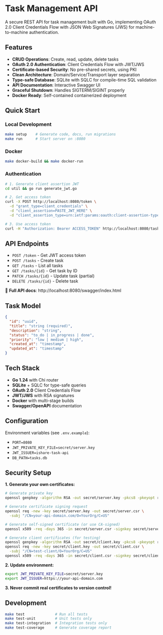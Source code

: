 # Task Management API

A secure REST API for task management built with Go, implementing OAuth 2.0 Client Credentials Flow with JSON Web Signatures (JWS) for machine-to-machine authentication.

## Features

- **CRUD Operations**: Create, read, update, delete tasks
- **OAuth 2.0 Authentication**: Client Credentials Flow with JWT/JWS
- **Certificate-based Security**: No pre-shared secrets, using PKI
- **Clean Architecture**: Domain/Service/Transport layer separation
- **Type-safe Database**: SQLite with SQLC for compile-time SQL validation
- **API Documentation**: Interactive Swagger UI
- **Graceful Shutdown**: Handles SIGTERM/SIGINT properly
- **Docker Ready**: Self-contained containerized deployment

## Quick Start

### Local Development
```bash
make setup    # Generate code, docs, run migrations
make run      # Start server on :8080
```

### Docker
```bash
make docker-build && make docker-run
```

### Authentication
```bash
# 1. Generate client assertion JWT
cd util && go run generate_jwt.go

# 2. Get access token
curl -X POST http://localhost:8080/token \
  -d "grant_type=client_credentials" \
  -d "client_assertion=PASTE_JWT_HERE" \
  -d "client_assertion_type=urn:ietf:params:oauth:client-assertion-type:jwt-bearer"

# 3. Use access token
curl -H "Authorization: Bearer ACCESS_TOKEN" http://localhost:8080/tasks
```

## API Endpoints

- `POST /token` - Get JWT access token
- `POST /tasks` - Create task
- `GET /tasks` - List all tasks
- `GET /tasks/{id}` - Get task by ID
- `PATCH /tasks/{id}` - Update task (partial)
- `DELETE /tasks/{id}` - Delete task

📖 **Full API docs**: http://localhost:8080/swagger/index.html

## Task Model

```json
{
  "id": "uuid",
  "title": "string (required)",
  "description": "string",
  "status": "to_do | in_progress | done",
  "priority": "low | medium | high",
  "created_at": "timestamp",
  "updated_at": "timestamp"
}
```

## Tech Stack

- **Go 1.24** with Chi router
- **SQLite** + SQLC for type-safe queries
- **OAuth 2.0** Client Credentials Flow
- **JWT/JWS** with RSA signatures
- **Docker** with multi-stage builds
- **Swagger/OpenAPI** documentation

## Configuration

Environment variables (see `.env.example`):
- `PORT=8080`
- `JWT_PRIVATE_KEY_FILE=secret/server.key`
- `JWT_ISSUER=ishare-task-api`
- `DB_PATH=tasks.db`

## Security Setup

**1. Generate your own certificates:**
```bash
# Generate private key
openssl genpkey -algorithm RSA -out secret/server.key -pkcs8 -pkeyopt rsa_keygen_bits:2048

# Generate certificate signing request
openssl req -new -key secret/server.key -out secret/server.csr \
  -subj "/CN=your-api-domain.com/O=YourOrg/C=US"

# Generate self-signed certificate (or use CA-signed)
openssl x509 -req -days 365 -in secret/server.csr -signkey secret/server.key -out secret/server.crt

# Generate client certificates (for testing)
openssl genpkey -algorithm RSA -out secret/client.key -pkcs8 -pkeyopt rsa_keygen_bits:2048
openssl req -new -key secret/client.key -out secret/client.csr \
  -subj "/CN=test-client/O=YourOrg/C=US"
openssl x509 -req -days 365 -in secret/client.csr -signkey secret/client.key -out secret/client.crt
```

**2. Update environment:**
```bash
export JWT_PRIVATE_KEY_FILE=secret/server.key
export JWT_ISSUER=https://your-api-domain.com
```

**3. Never commit real certificates to version control!**

## Development

```bash
make test              # Run all tests
make test-unit         # Unit tests only
make test-integration  # Integration tests only
make test-coverage     # Generate coverage report
```